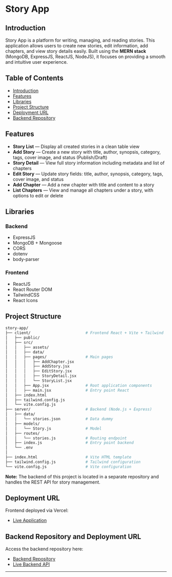 # Story App

## <a name="introduction"></a> Introduction
Story App is a platform for writing, managing, and reading stories. This application allows users to create new stories, edit information, add chapters, and view story details easily. Built using the **MERN stack** (MongoDB, ExpressJS, ReactJS, NodeJS), it focuses on providing a smooth and intuitive user experience.

## Table of Contents

- [Introduction](#introduction)
- [Features](#features)
- [Libraries](#libraries)
- [Project Structure](#project-structure)
- [Deployment URL](#deployment-url)
- [Backend Repository](#backend-repo)

## <a name="features"></a> Features

- **Story List** — Display all created stories in a clean table view
- **Add Story** — Create a new story with title, author, synopsis, category, tags, cover image, and status (Publish/Draft)
- **Story Detail** — View full story information including metadata and list of chapters
- **Edit Story** — Update story fields: title, author, synopsis, category, tags, cover image, and status
- **Add Chapter** — Add a new chapter with title and content to a story
- **List Chapters** — View and manage all chapters under a story, with options to edit or delete

## <a name="libraries"></a> Libraries

### Backend
- ExpressJS
- MongoDB + Mongoose
- CORS
- dotenv
- body-parser

### Frontend
- ReactJS
- React Router DOM
- TailwindCSS
- React Icons

## <a name="project-structure"></a> Project Structure

```bash
story-app/
├── client/                        # Frontend React + Vite + Tailwind
│   ├── public/
│   ├── src/
│   │   ├── assets/         
│   │   ├── data/           
│   │   ├── pages/                 # Main pages
│   │   │   ├── AddChapter.jsx
│   │   │   ├── AddStory.jsx
│   │   │   ├── EditStory.jsx
│   │   │   ├── StoryDetail.jsx
│   │   │   └── StoryList.jsx
│   │   ├── App.jsx                # Root application components
│   │   ├── main.jsx               # Entry point React
│   ├── index.html
│   ├── tailwind.config.js
│   └── vite.config.js
├── server/                        # Backend (Node.js + Express)
│   ├── data/
│   │   └── stories.json           # Data dummy 
│   ├── models/
│   │   └── Story.js               # Model 
│   ├── routes/
│   │   └── stories.js             # Routing endpoint 
│   ├── index.js                   # Entry point backend
│   └── .env
│
├── index.html                     # Vite HTML template
├── tailwind.config.js             # Tailwind configuration
└── vite.config.js                 # Vite configuration
```

**Note:** The backend of this project is located in a separate repository and handles the REST API for story management.

## <a name="deployment-url"></a> Deployment URL

Frontend deployed via Vercel:
- [Live Application](https://story-app-psi.vercel.app)

## <a name="backend-repo"></a> Backend Repository and Deployment URL

Access the backend repository here:
- [Backend Repository](https://github.com/ukirra/story-app-backend)
- [Live Backend API](https://story-app-backend-production-7ff6.up.railway.app/)

---
